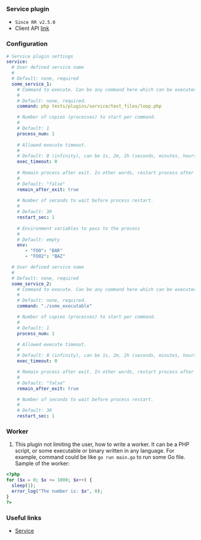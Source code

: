 ### Service plugin
- `Since RR v2.5.0`
- Client API [link](https://github.com/spiral/roadrunner-services)

### Configuration

```yaml
# Service plugin settings
service:
  # User defined service name
  #
  # Default: none, required
  some_service_1:
    # Command to execute. Can be any command here which can be executed.
    #
    # Default: none, required.
    command: php tests/plugins/service/test_files/loop.php

    # Number of copies (processes) to start per command.
    #
    # Default: 1
    process_num: 1
    
    # Allowed execute timeout.
    #
    # Default: 0 (infinity), can be 1s, 2m, 2h (seconds, minutes, hours)
    exec_timeout: 0
    
    # Remain process after exit. In other words, restart process after exit with any exit code.
    #
    # Default: "false"
    remain_after_exit: true
    
    # Number of seconds to wait before process restart.
    #
    # Default: 30
    restart_sec: 1
    
    # Environment variables to pass to the process
    #
    # Default: empty
    env:
       - "FOO": "BAR"
       - "FOO2": "BAZ"

  # User defined service name
  #
  # Default: none, required
  some_service_2:
    # Command to execute. Can be any command here which can be executed.
    #
    # Default: none, required.
    command: "./some_executable"

    # Number of copies (processes) to start per command.
    #
    # Default: 1
    process_num: 1

    # Allowed execute timeout.
    #
    # Default: 0 (infinity), can be 1s, 2m, 2h (seconds, minutes, hours)
    exec_timeout: 0

    # Remain process after exit. In other words, restart process after exit with any exit code.
    #
    # Default: "false"
    remain_after_exit: true

    # Number of seconds to wait before process restart.
    #
    # Default: 30
    restart_sec: 1
```

### Worker

1. This plugin not limiting the user, how to write a worker. It can be a PHP script, or some executable or binary written in any language.
   For example, command could be like `go run main.go` to run some Go file.
   Sample of the worker:

```php
<?php
for ($x = 0; $x <= 1000; $x++) {
  sleep(1);
  error_log("The number is: $x", 0);
}
?>
```

### Useful links
- [Service](https://roadrunner.dev/docs/beep-beep-service)
